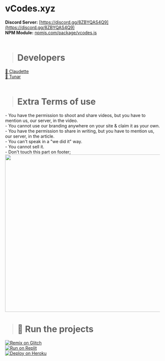 # vCodes.xyz
**Discord Server:** [https://discord.gg/8ZBYQAS4Q9](https://discord.gg/8ZBYQAS4Q9)<br>
**NPM Module:** [npmjs.com/package/vcodes.js](https://www.npmjs.com/package/vcodes.js)<br>
<br>
> # Developers
<a href="https://github.com/iClaudette">👤 Claudette</a><br>
<a href="https://github.com/tunarjs">👤 Tunar</a>
<br><br>
> # Extra Terms of use
<a>- You have the permission to shoot and share videos, but you have to mention us, our server, in the video.</a><br>
<a>- You cannot use our branding anywhere on your site & claim it as your own.</a><br>
<a>- You have the permission to share in writing, but you have to mention us, our server, in the article.</a><br>
<a>- You can't speak in a "we did it" way.</a><br>
<a>- You cannot sell it.</a><br>
<a>- Don't touch this part on footer;</a><br>
<img width="512" src="https://img.devsforum.net/tr/img/f1B3C3.png">


> # 💨 Run the projects
[![Remix on Glitch](https://cdn.glitch.com/2703baf2-b643-4da7-ab91-7ee2a2d00b5b%2Fremix-button.svg)](https://glitch.com/edit/#!/import/github/vcodes-xyz/vcodes)<br>
[![Run on Replit](https://repl.it/badge/github/vcodes-xyz/bot-list)](https://repl.it/github/vcodes-xyz/vcodes)<br>
[![Deploy on Heroku](https://www.herokucdn.com/deploy/button.svg)](https://heroku.com/deploy?template=https://github.com/vcodes-xyz/vcodes)

